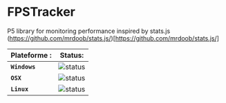 # FPSTracker

P5 library for monitoring performance inspired by stats.js (https://github.com/mrdoob/stats.js/)[https://github.com/mrdoob/stats.js/]

| Plateforme : 	| Status:		|
|---------------|---------------|
| **`Windows`** | ![status](https://img.shields.io/badge/development-orange.svg?longCache=true&style=flat&colorA=grey&colorB=f48c42) |
| **`OSX`** 	| ![status](https://img.shields.io/badge/development-orange.svg?longCache=true&style=flat&colorA=grey&colorB=f48c42) |
| **`Linux`** 	| ![status](https://img.shields.io/badge/development-orange.svg?longCache=true&style=flat&colorA=grey&colorB=f48c42) |